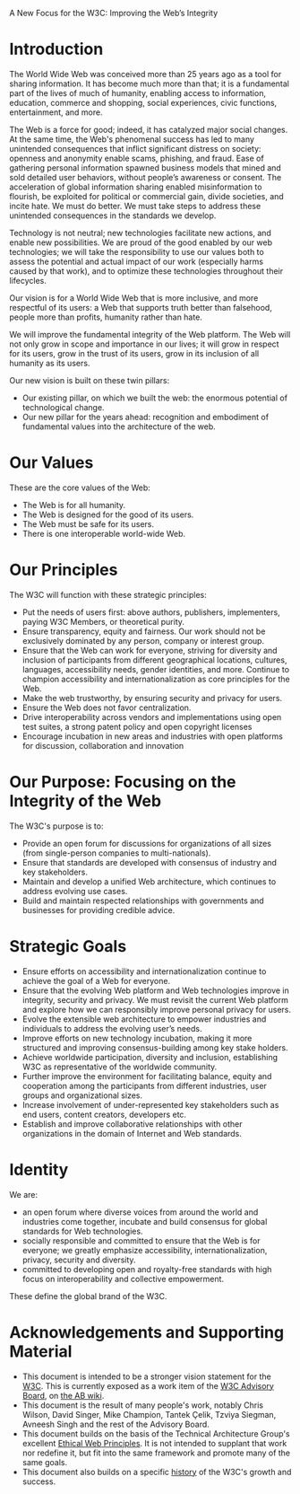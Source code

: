 A New Focus for the W3C: Improving the Web’s Integrity

# Introduction
The World Wide Web was conceived more than 25 years ago as a tool for sharing information. It has become much more than that; it is a fundamental part of the lives of much of humanity, enabling access to information, education, commerce and shopping, social experiences, civic functions, entertainment, and more. 

The Web is a force for good; indeed, it has catalyzed major social changes. At the same time, the Web's phenomenal success has led to many unintended consequences that inflict significant distress on society: openness and anonymity enable scams, phishing, and fraud. Ease of gathering personal information spawned business models that mined and sold detailed user behaviors, without people’s awareness or consent. The acceleration of global information sharing enabled misinformation to flourish, be exploited for political or commercial gain, divide societies, and incite hate.  We must do better.  We must take steps to address these unintended consequences in the standards we develop.

Technology is not neutral; new technologies facilitate new actions, and enable new possibilities. We are proud of the good enabled by our web technologies; we will take the responsibility to use our values both to assess the potential and actual impact of our work (especially harms caused by that work), and to optimize these technologies throughout their lifecycles.

Our vision is for a World Wide Web that is more inclusive, and more respectful of its users: a Web that supports truth better than falsehood, people more than profits, humanity rather than hate.

We will improve the fundamental integrity of the Web platform. The Web will not only grow in scope and importance in our lives; it will grow in respect for its users, grow in the trust of its users, grow in its inclusion of all humanity as its users.

Our new vision is built on these twin pillars:

* Our existing pillar, on which we built the web: the enormous potential of technological change.
* Our new pillar for the years ahead: recognition and embodiment of fundamental values into the architecture of the web.

# Our Values

These are the core values of the Web:

* The Web is for all humanity.
* The Web is designed for the good of its users.
* The Web must be safe for its users.
* There is one interoperable world-wide Web.

# Our Principles

The W3C will function with these strategic principles:

* Put the needs of users first: above authors, publishers, implementers, paying W3C Members, or theoretical purity.
* Ensure transparency, equity and fairness. Our work should not be exclusively dominated by any person, company or interest group.
* Ensure that the Web can work for everyone, striving for diversity and inclusion of participants from different geographical locations, cultures, languages, accessibility needs, gender identities, and more. Continue to champion accessibility and internationalization as core principles for the Web.
* Make the web trustworthy, by ensuring security and privacy for users. 
* Ensure the Web does not favor centralization. 
* Drive interoperability across vendors and implementations using open test suites, a strong patent policy and open copyright licenses
* Encourage incubation in new areas and industries with open platforms for discussion, collaboration and innovation

# Our Purpose: Focusing on the Integrity of the Web

The W3C's purpose is to:

*	Provide an open forum for discussions for organizations of all sizes (from single-person companies to multi-nationals).
*	Ensure that standards are developed with consensus of industry and key stakeholders.
*	Maintain and develop a unified Web architecture, which continues to address evolving use cases.
* Build and maintain respected relationships with governments and businesses for providing credible advice.

# Strategic Goals
* Ensure efforts on accessibility and internationalization continue to achieve the goal of a Web for everyone.
* Ensure that the evolving Web platform and Web technologies improve in integrity, security and privacy. We must revisit the current Web platform and explore how we can responsibly improve personal privacy for users. 
* Evolve the extensible web architecture to empower industries and individuals to address the evolving user’s needs.
* Improve efforts on new technology incubation, making it more structured and improving consensus-building among key stake holders.
* Achieve worldwide participation, diversity and inclusion, establishing W3C as representative of the worldwide community.
* Further improve the environment for facilitating balance, equity and cooperation among the participants from different industries, user groups and organizational sizes.
* Increase involvement of under-represented key stakeholders such as end users, content creators, developers etc.
* Establish and improve collaborative relationships with other organizations in the domain of Internet and Web standards.

# Identity

We are:
* an open forum where diverse voices from around the world and industries come together, incubate and build consensus for global standards for Web technologies.
* socially responsible and committed to ensure that the Web is for everyone; we greatly emphasize accessibility, internationalization, privacy, security and diversity.
* committed to developing open and royalty-free standards with high focus on interoperability and collective empowerment.

These define the global brand of the W3C.

# Acknowledgements and Supporting Material
* This document is intended to be a stronger vision statement for the [W3C](https://w3.org/).  This is currently exposed as a work item of the [W3C Advisory Board](https://www.w3.org/2002/ab/), on [the AB wiki](https://www.w3.org/wiki/AB/2021_Priorities#Vision). 
* This document is the result of many people's work, notably Chris Wilson, David Singer, Mike Champion, Tantek Çelik, Tzviya Siegman, Avneesh Singh and the rest of the Advisory Board.
* This document builds on the basis of the Technical Architecture Group's excellent [Ethical Web Principles](https://www.w3.org/2001/tag/doc/ethical-web-principles/).  It is not intended to supplant that work nor redefine it, but fit into the same framework and promote many of the same goals.
* This document also builds on a specific [history](History.md) of the W3C's growth and success.
